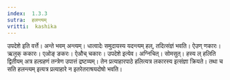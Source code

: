 ```yaml
---
index:  1.3.3
sutra:  हलन्त्यम्
vritti:  kashika 
---
```


उपदेशे इति वर्त्ते। अन्ते भवम् अन्त्यम्। धात्वादेः समुदायस्य यदन्त्यम् हल्, तदित्संज्ञं भवति। ऐउण् णकारः। ऋल्̥क् ककारः। एओङ् ङकरः। ऐऔच् चकारः। उपदेशे इत्येव। अग्निचित्। सोमसुत्। हस्य ल् हलिति द्वितीयम् अत्र हल्ग्रहणं तन्त्रेण उपात्तं द्रष्टव्यम्। तेन प्रत्याहारपाठे हलित्यत्र लकारस्य इत्संज्ञा क्रियते। तथा च सति हलन्त्यम् इत्यत्र प्रत्याहारे न इतरेतराश्रयदोषो भवति।

